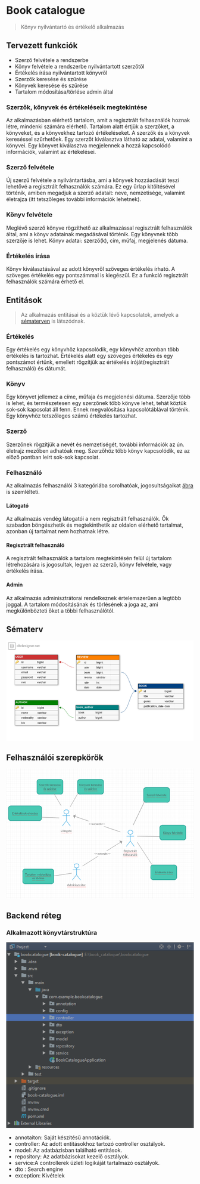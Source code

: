 # Book catalogue
> Könyv nyilvántartó és értékelő alkalmazás

## Tervezett funkciók
- Szerző felvétele a rendszerbe
- Könyv felvétele a rendszerbe nyilvántartott szerzőtől
- Értékelés írása nyilvántartott könyvről
- Szerzők keresése és szűrése
- Könyvek keresése és szűrése
- Tartalom módosítása/törlése admin által

### Szerzők, könyvek és értékeléseik megtekintése
Az alkalmazásban elérhető tartalom, amit a regisztrált felhasználók hoznak létre, mindenki számára elérhető. Tartalom alatt értjük a szerzőket, a könyveket, és a könyvekhez tartozó értékeléseket. A szerzők és a könyvek kereséssel szűrhetőek. Egy szerzőt kiválasztva látható az adatai, valamint a könyvei. Egy könyvet kiválasztva megjelennek a hozzá kapcsolódó információk, valamint az értékelései.

### Szerző felvétele
Új szerzű felvétele a nyilvántartásba, ami a könyvek hozzáadását teszi lehetővé a regisztrált felhasználók számára. Ez egy űrlap kitöltésével történik, amiben megadjuk a szerző adatait: neve, nemzetisége, valamint életrajza (itt tetszőleges további információk lehetnek).

### Könyv felvétele
Meglévő szerző könyve rögzíthető az alkalmazással regisztrált felhasználók által, ami a könyv adatainak megadásával történik. Egy könyvnek több szerzője is lehet. Könyv adatai: szerző(k), cím, műfaj, megjelenés dátuma.

### Értékelés írása
Könyv kiválasztásával az adott könyvről szöveges értékelés írható. A szöveges értékelés egy pontszámmal is kiegészül. Ez a funkció regisztrált felhasználók számára érhető el.

## Entitások
> Az alkalmazás entitásai és a köztük lévő kapcsolatok, amelyek a [sématerven](#sématerv) is látszódnak.

### Értékelés
Egy értékelés egy könyvhöz kapcsolódik, egy könyvhöz azonban több értékelés is tartozhat. Értékelés alatt egy szöveges értékelés és egy pontszámot értünk, emellett rögzítjük az értékelés íróját(regisztrált felhasználó) és dátumát.

### Könyv
Egy könyvet jellemez a címe, műfaja és megjelenési dátuma. Szerzője több is lehet, és természetesen egy szerzőnek több könyve lehet, tehát köztük sok-sok kapcsolat áll fenn. Ennek megvalósítása kapcsolótáblával történik. Egy könyvhöz tetszőleges számú értékelés tartozhat.

### Szerző
Szerzőnek rögzítjük a nevét és nemzetiségét, további információk az ún. életrajz mezőben adhatóak meg. Szerzőhöz több könyv kapcsolódik, ez az előző pontban leírt sok-sok kapcsolat.

### Felhasználó
Az alkalmazás felhasználói 3 kategóriába sorolhatóak, jogosultságaikat [ábra](#felhasználói-szerepkörök) is szemlélteti.

#### Látogató
Az alkalmazás vendég látogatói a nem regisztrált felhasználók. Ők szabadon böngészhetik és megtekinthetik az oldalon elérhető tartalmat, azonban új tartalmat nem hozhatnak létre.

#### Regisztrált felhasználó
A regisztrált felhasználók a tartalom megtekintésén felül új tartalom létrehozására is jogosultak, legyen az szerző, könyv felvétele, vagy értékelés írása.

#### Admin
Az alkalmazás adminisztrátorai rendelkeznek értelemszerűen a legtöbb joggal. A tartalom módosításának és törlésének a joga az, ami megkülönbözteti őket a többi felhasználótól.

## Sématerv
![Az alkalmazáshoz tervezett sémák](images/schema_plan.png)

## Felhasználói szerepkörök
![Felhasználói szerepkörök](images/user_roles.png)

## Backend réteg

### Alkalmazott könyvtárstruktúra
![Alkalmazott könyvtárstruktúra](images/directory_structure.png)

- annotaiton: Saját készítésű annotációk.
- controller: Az adott entitásokhoz tartozó controller osztályok.
- model: Az adatbázisban található entitások.
- repository: Az adatbázisokat kezelő osztályok.
- service:A controllerek üzleti logikáját tartalmazó osztályok.
- dto : Search engine
- exception: Kivételek
